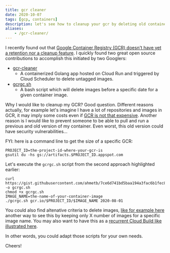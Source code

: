 ```yaml
---
title: gcr cleaner
date: 2020-10-07
tags: [gcp, containers]
description: let's see how to cleanup your gcr by deleting old container images.
aliases:
    - /gcr-cleaner/
---
```

I recently found out that [Google Container Registry (GCR) doesn't have yet a retention nor a cleanup feature](https://b.corp.google.com/issues/113559510). I quickly found two great open source contributions to accomplish this initiated by two Googlers:
- [gcr-cleaner](https://github.com/sethvargo/gcr-cleaner)
    - A containerized Golang app hosted on Cloud Run and triggered by Cloud Scheduler to delete untagged images.
- [gcrgc.sh](https://gist.github.com/ahmetb/7ce6d741bd5baa194a3fac6b1fec8bb7)
    - A bash script which will delete images before a specific date for a given container image.

Why I would like to cleanup my GCR? Good question. Different reasons actually, for example let's imagine I have a lot of repositories and images in GCR, it may imply some costs even if [GCR is not that expensive](https://cloud.google.com/container-registry/pricing). Another reason is I would like to prevent someone to be able to pull and run a previous and old version of my container. Even worst, this old version could have security vulnerabilities...

FYI: here is a command line to get the size of a specific GCR:
```
PROJECT_ID=the-project-id-where-your-gcr-is
gsutil du -hs gs://artifacts.$PROJECT_ID.appspot.com
```

Let's execute the `gcrgc.sh` script from the second approach highlighted earlier:
```
curl https://gist.githubusercontent.com/ahmetb/7ce6d741bd5baa194a3fac6b1fec8bb7/raw/2a838649c037d6d7b3c7c52dffcd95176adf764b/gcrgc.sh -o gcrgc.sh
chmod +x gcrgc.sh
IMAGE_NAME=the-name-of-your-container-image
./gcrgc.sh gcr.io/$PROJECT_ID/$IMAGE_NAME 2020-08-01
```

You could also find altenative criteria to delete images, [like for example here](https://medium.com/@daangeurts/deleting-unused-images-from-google-cloud-container-registry-2fec12901ce6) another way to see this by keeping only X number of images for a specific image name. You may also want to have this as a [recurrent Cloud Build like illustrated here](https://gist.github.com/hazcod/232d4aa30d2778f0ab5cc0cd21a53281).

In other words, you could adapt those scripts for your own needs.

Cheers!
